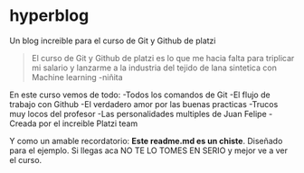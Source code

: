 # hyperblog
Un blog increible para el curso de Git y Github de platzi
> El curso de Git y Github de platzi es lo que me hacia falta para triplicar mi salario y lanzarme a la industria del tejido de lana sintetica con Machine learning
>-niñita

En este curso vemos de todo:
-Todos los comandos de Git
-El flujo de trabajo con Github 
-El verdadero amor por las buenas practicas 
-Trucos muy locos del profesor 
-Las personalidades multiples de Juan Felipe
-Creada por el increible Platzi team

Y como un amable recordatorio: **Este readme.md es un chiste**. Diseñado para el ejemplo. Si llegas aca NO TE LO TOMES EN SERIO y mejor ve a ver el curso.
